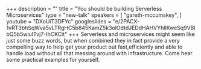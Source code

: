 +++
description = ""
title = "You should be building Serverless Microservices"
type = "new-talk"
speakers = [
        "gareth-mccumskey",
]
youtube = "DXoUiT3DFYc"
googleslides = "e/2PACX-1vRT3bhSqWva5vLTRgHC5b845KamZ5k3olOdtdJEDdHAHVYhlIKweSq9VBlbQ5b5wiuITvj7-IhCKCit"
+++
Serverless and microservices might seem like just some buzz words, but when combined they in fact provide a very compelling way to help get your product out fast,efficiently and able to handle load without all that messing around with infrastructure. Come hear some practical examples for yourself.